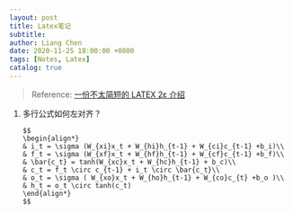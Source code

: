 ```yaml
---
layout: post
title: Latex笔记
subtitle:
author: Liang Chen
date: 2020-11-25 18:00:00 +0800
tags: [Notes, Latex]
catalog: true
---
```


<head>
    <script src="https://cdn.mathjax.org/mathjax/latest/MathJax.js?config=TeX-AMS-MML_HTMLorMML" type="text/javascript"></script>
    <script type="text/x-mathjax-config">
        MathJax.Hub.Config({
            tex2jax: {
            skipTags: ['script', 'noscript', 'style', 'textarea', 'pre'],
            inlineMath: [['$','$']]
            }
        });
    </script>
</head>

> Reference: [一份不太简短的 LATEX 2ε 介绍](http://www.mohu.org/info/lshort-cn.pdf)

1. 多行公式如何左对齐？

    ```
    $$
    \begin{align*}
    & i_t = \sigma (W_{xi}x_t + W_{hi}h_{t-1} + W_{ci}c_{t-1} +b_i)\\
    & f_t = \sigma (W_{xf}x_t + W_{hf}h_{t-1} + W_{cf}c_{t-1} +b_f)\\
    & \bar{c_t} = tanh(W_{xc}x_t + W_{hc}h_{t-1} + b_c)\\
    & c_t = f_t \circ c_{t-1} + i_t \circ \bar{c_t}\\
    & o_t = \sigma ( W_{xo}x_t + W_{ho}h_{t-1} + W_{co}c_{t} +b_o )\\
    & h_t = o_t \circ tanh(c_t)
    \end{align*}
    $$
    ```

